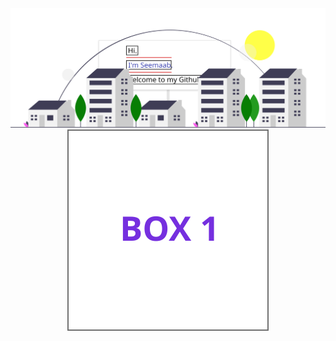 <div align="center">
    <a href="https://smujtaba1.github.io">
    <img src="billboard.svg" alt="css-in-readme">
    </a>
    <a href="https://smujtaba1.github.io">
        <img src="project-1.svg">
    </a>
    
</div>


<!--
##### HTML CSS Javascript 
  * [Allstate Home Page Clone](https://smujtaba1.github.io/allstate/index.html) 
  
##### React Apps
  * [Tech World](https://smujtaba1.github.io/techworld)
  * [The Color Blue](https://smujtaba1.github.io/thecolorblue)
  * [Jet-Strike](https://smujtaba1.github.io/jet-strike)
  
  


**smujtaba1/smujtaba1** is a ✨ _special_ ✨ repository because its `README.md` (this file) appears on your GitHub profile.
-->
